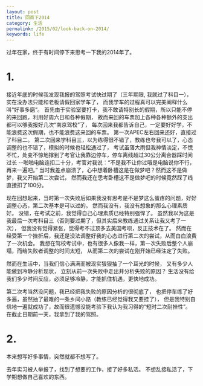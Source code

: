 ```yaml
---
layout: post
title: 回首下2014
category: 生活
permalink: /2015/02/look-back-on-2014/
keywords: life
---
```


过年在家，终于有时间停下来思考一下我的2014年了。

# 1. 
接近年底的时候我发现我报的驾照考试快过期了（三年期限, 我就过了科目一），实在没办法只能和老板请假回家学车了，
而我学车的过程真可以完美阐释什么叫“好事多磨”。
首先由于实验室要打卡，我不敢请特别长的假期，所以只能不停的来回跑，利用好周六日和各种假期，
故而来回的车票加上各种各种额外的支出都可以够我报好几次“南京驾校”了，
每次回来我都告诉自己，一定要好好学，不能浪费这次假期，也不能浪费这来回的车票。
第一次APEC左右回来还好，直接过了科目二。
第二次回来学科目三，以为练得很不错了，教练也夸我可以了，心态调整的也不错了，模拟的时候也轻松通过了，
考试虽落大雨但我神情淡定，不慌不忙，处变不惊地撑到了考官让我靠边停车，停车离线超过30公分离合器踩时间过长
--啪啪电脑连扣二十分，考官对我说：“不是我不让你过哦是电脑说你不行，再来一遍吧。” 
当时我差点崩溃了，心中想着卧槽这是在做梦吧？然而这不是做梦，我又开始第二次尝试，
然而我还在思考卧槽这不是做梦吧的时候竟然踩了线直接扣了100分。

现在回想起来，当时第一次失败后如果我没有思考是不是梦这么蛋疼的问题，好好调整心态，第二次基本是可以过的。
然而我没有，我没有想象的那么心理素质好。
没错，在考试之前，我觉得自己心理素质已经特别强悍了。
虽然我以为这是我最后一次考科目三（否则要过期了，但其实后来教练通过关系让我又考了一次），
但我没有觉得紧张，觉得考不过顶多去美国考呗，反正技术在了。
然而在经受第一个挫折后，我还是没法调整好我的心态进行第二次的尝试，从而白白浪费了一次机会。
我想在驾校考试中，也有很多人像我一样，第一次失败后整个人崩塌，而给失败者调整的时间太短，
从而第二次的尝试在刚开始已经注定了失败。

然而在生活中，当我们信心满满而被现实狠狠抽了一个耳光的时候，
又有多少人能做到冷静分析现状，
立刻从前一次失败中走出并分析失败的原因？
生活没有给我们多少时间反应，必须足够冷静，才能抓住机遇，更快地成功。

第二次考当然没问题，我已经把我失败的原因分析的很彻底了，
也把停车练了好多遍，虽然抽了最难的一条乡间小路（教练已经觉得我又要挂了），
但是我特别自信地一遍就成功了，故而很遗憾没能考验下我认为我习得的“短时二次耐挫性”。
在截止日期前一天，我拿到了我的驾照。

# 2.
本来想写好多事情，突然就都不想写了。

去年实习被人举报了，找到了想要的工作，接了好多私活。
不想乱接私活了，下学期想做自己喜欢的东西。
